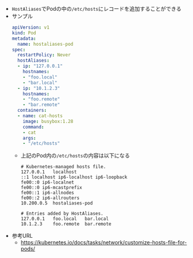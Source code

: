 - `HostAliases`でPodの中の`/etc/hosts`にレコードを追加することができる
- サンプル
  ~~~yaml
  apiVersion: v1
  kind: Pod
  metadata:
    name: hostaliases-pod
  spec:
    restartPolicy: Never
    hostAliases:
    - ip: "127.0.0.1"
      hostnames:
      - "foo.local"
      - "bar.local"
    - ip: "10.1.2.3"
      hostnames:
      - "foo.remote"
      - "bar.remote"
    containers:
    - name: cat-hosts
      image: busybox:1.28
      command:
      - cat
      args:
      - "/etc/hosts"
  ~~~
  - 上記のPod内の`/etc/hosts`の内容は以下になる
    ~~~
    # Kubernetes-managed hosts file.
    127.0.0.1	localhost
    ::1	localhost ip6-localhost ip6-loopback
    fe00::0	ip6-localnet
    fe00::0	ip6-mcastprefix
    fe00::1	ip6-allnodes
    fe00::2	ip6-allrouters
    10.200.0.5	hostaliases-pod

    # Entries added by HostAliases.
    127.0.0.1	foo.local	bar.local
    10.1.2.3	foo.remote	bar.remote
    ~~~
- 参考URL
  - https://kubernetes.io/docs/tasks/network/customize-hosts-file-for-pods/